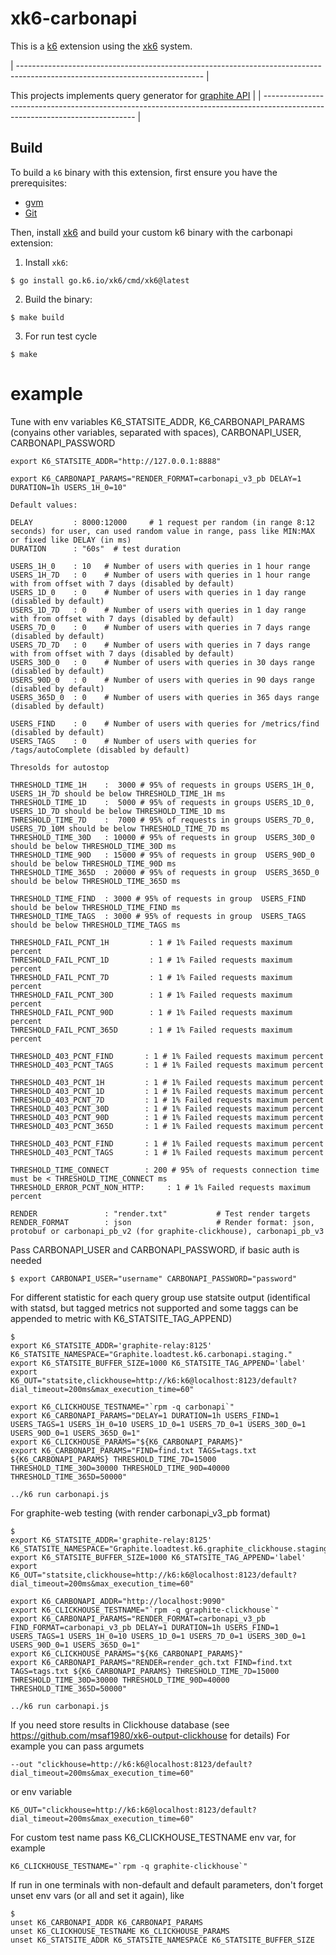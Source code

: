 # xk6-carbonapi

This is a [k6](https://go.k6.io/k6) extension using the [xk6](https://github.com/grafana/xk6) system.

| ---------------------------------------------------------------------------------------------------------------------------- |

This projects implements query generator for [graphite API](https://graphite-api.readthedocs.io/en/latest/api.html)
|
| ---------------------------------------------------------------------------------------------------------------------------- |

## Build

To build a `k6` binary with this extension, first ensure you have the prerequisites:

- [gvm](https://github.com/moovweb/gvm)
- [Git](https://git-scm.com/)

Then, install [xk6](https://github.com/grafana/xk6) and build your custom k6 binary with the carbonapi extension:

1. Install `xk6`:
  ```shell
  $ go install go.k6.io/xk6/cmd/xk6@latest
  ```

2. Build the binary:
  ```shell
  $ make build
  ```

3. For run test cycle
  ```shell
  $ make
  ```

# example

Tune with env variables K6_STATSITE_ADDR, K6_CARBONAPI_PARAMS (conyains other variables, separated with spaces), CARBONAPI_USER,  CARBONAPI_PASSWORD
```
export K6_STATSITE_ADDR="http://127.0.0.1:8888"

export K6_CARBONAPI_PARAMS="RENDER_FORMAT=carbonapi_v3_pb DELAY=1 DURATION=1h USERS_1H_0=10"

Default values:

DELAY         : 8000:12000     # 1 request per random (in range 8:12 seconds) for user, can used random value in range, pass like MIN:MAX or fixed like DELAY (in ms)
DURATION      : "60s"  # test duration

USERS_1H_0    : 10   # Number of users with queries in 1 hour range
USERS_1H_7D   : 0    # Number of users with queries in 1 hour range with from offset with 7 days (disabled by default)
USERS_1D_0    : 0    # Number of users with queries in 1 day range (disabled by default)
USERS_1D_7D   : 0    # Number of users with queries in 1 day range with from offset with 7 days (disabled by default)
USERS_7D_0    : 0    # Number of users with queries in 7 days range (disabled by default)
USERS_7D_7D   : 0    # Number of users with queries in 7 days range with from offset with 7 days (disabled by default)
USERS_30D_0   : 0    # Number of users with queries in 30 days range (disabled by default)
USERS_90D_0   : 0    # Number of users with queries in 90 days range (disabled by default)
USERS_365D_0  : 0    # Number of users with queries in 365 days range (disabled by default)

USERS_FIND    : 0    # Number of users with queries for /metrics/find (disabled by default)
USERS_TAGS    : 0    # Number of users with queries for /tags/autoComplete (disabled by default)

Thresolds for autostop

THRESHOLD_TIME_1H    :  3000 # 95% of requests in groups USERS_1H_0, USERS_1H_7D should be below THRESHOLD_TIME_1H ms
THRESHOLD_TIME_1D    :  5000 # 95% of requests in groups USERS_1D_0, USERS_1D_7D should be below THRESHOLD_TIME_1D ms
THRESHOLD_TIME_7D    :  7000 # 95% of requests in groups USERS_7D_0, USERS_7D_10M should be below THRESHOLD_TIME_7D ms
THRESHOLD_TIME_30D   : 10000 # 95% of requests in group  USERS_30D_0 should be below THRESHOLD_TIME_30D ms
THRESHOLD_TIME_90D   : 15000 # 95% of requests in group  USERS_90D_0 should be below THRESHOLD_TIME_90D ms
THRESHOLD_TIME_365D  : 20000 # 95% of requests in group  USERS_365D_0 should be below THRESHOLD_TIME_365D ms

THRESHOLD_TIME_FIND  : 3000 # 95% of requests in group  USERS_FIND should be below THRESHOLD_TIME_FIND ms
THRESHOLD_TIME_TAGS  : 3000 # 95% of requests in group  USERS_TAGS should be below THRESHOLD_TIME_TAGS ms

THRESHOLD_FAIL_PCNT_1H         : 1 # 1% Failed requests maximum percent
THRESHOLD_FAIL_PCNT_1D         : 1 # 1% Failed requests maximum percent
THRESHOLD_FAIL_PCNT_7D         : 1 # 1% Failed requests maximum percent
THRESHOLD_FAIL_PCNT_30D        : 1 # 1% Failed requests maximum percent
THRESHOLD_FAIL_PCNT_90D        : 1 # 1% Failed requests maximum percent
THRESHOLD_FAIL_PCNT_365D       : 1 # 1% Failed requests maximum percent

THRESHOLD_403_PCNT_FIND       : 1 # 1% Failed requests maximum percent
THRESHOLD_403_PCNT_TAGS       : 1 # 1% Failed requests maximum percent

THRESHOLD_403_PCNT_1H         : 1 # 1% Failed requests maximum percent
THRESHOLD_403_PCNT_1D         : 1 # 1% Failed requests maximum percent
THRESHOLD_403_PCNT_7D         : 1 # 1% Failed requests maximum percent
THRESHOLD_403_PCNT_30D        : 1 # 1% Failed requests maximum percent
THRESHOLD_403_PCNT_90D        : 1 # 1% Failed requests maximum percent
THRESHOLD_403_PCNT_365D       : 1 # 1% Failed requests maximum percent

THRESHOLD_403_PCNT_FIND       : 1 # 1% Failed requests maximum percent
THRESHOLD_403_PCNT_TAGS       : 1 # 1% Failed requests maximum percent

THRESHOLD_TIME_CONNECT        : 200 # 95% of requests connection time must be < THRESHOLD_TIME_CONNECT ms
THRESHOLD_ERROR_PCNT_NON_HTTP:     : 1 # 1% Failed requests maximum percent

RENDER               : "render.txt"           # Test render targets
RENDER_FORMAT        : json                   # Render format: json, protobuf or carbonapi_pb_v2 (for graphite-clickhouse), carbonapi_pb_v3
```

Pass CARBONAPI_USER and CARBONAPI_PASSWORD, if basic auth is needed
 ```shell
$ export CARBONAPI_USER="username" CARBONAPI_PASSWORD="password"
  ```

For different statistic for each query group use statsite output (identifical with statsd, but tagged metrics not supported and some taggs can be appended to metric with K6_STATSITE_TAG_APPEND)

```shell
$
export K6_STATSITE_ADDR='graphite-relay:8125' K6_STATSITE_NAMESPACE="Graphite.loadtest.k6.carbonapi.staging."
export K6_STATSITE_BUFFER_SIZE=1000 K6_STATSITE_TAG_APPEND='label'
export K6_OUT="statsite,clickhouse=http://k6:k6@localhost:8123/default?dial_timeout=200ms&max_execution_time=60"

export K6_CLICKHOUSE_TESTNAME="`rpm -q carbonapi`"
export K6_CARBONAPI_PARAMS="DELAY=1 DURATION=1h USERS_FIND=1 USERS_TAGS=1 USERS_1H_0=10 USERS_1D_0=1 USERS_7D_0=1 USERS_30D_0=1 USERS_90D_0=1 USERS_365D_0=1"
export K6_CLICKHOUSE_PARAMS="${K6_CARBONAPI_PARAMS}"
export K6_CARBONAPI_PARAMS="FIND=find.txt TAGS=tags.txt ${K6_CARBONAPI_PARAMS} THRESHOLD_TIME_7D=15000 THRESHOLD_TIME_30D=30000 THRESHOLD_TIME_90D=40000 THRESHOLD_TIME_365D=50000"

../k6 run carbonapi.js
```

For graphite-web testing (with render carbonapi_v3_pb format)

```shell
$
export K6_STATSITE_ADDR='graphite-relay:8125' K6_STATSITE_NAMESPACE="Graphite.loadtest.k6.graphite_clickhouse.staging."
export K6_STATSITE_BUFFER_SIZE=1000 K6_STATSITE_TAG_APPEND='label'
export K6_OUT="statsite,clickhouse=http://k6:k6@localhost:8123/default?dial_timeout=200ms&max_execution_time=60"

export K6_CARBONAPI_ADDR="http://localhost:9090"
export K6_CLICKHOUSE_TESTNAME="`rpm -q graphite-clickhouse`"
export K6_CARBONAPI_PARAMS="RENDER_FORMAT=carbonapi_v3_pb FIND_FORMAT=carbonapi_v3_pb DELAY=1 DURATION=1h USERS_FIND=1 USERS_TAGS=1 USERS_1H_0=10 USERS_1D_0=1 USERS_7D_0=1 USERS_30D_0=1 USERS_90D_0=1 USERS_365D_0=1"
export K6_CLICKHOUSE_PARAMS="${K6_CARBONAPI_PARAMS}"
export K6_CARBONAPI_PARAMS="RENDER=render_gch.txt FIND=find.txt TAGS=tags.txt ${K6_CARBONAPI_PARAMS} THRESHOLD_TIME_7D=15000 THRESHOLD_TIME_30D=30000 THRESHOLD_TIME_90D=40000 THRESHOLD_TIME_365D=50000"

../k6 run carbonapi.js
```


If you need store results in Clickhouse database (see https://github.com/msaf1980/xk6-output-clickhouse for details)
For example you can pass argumets 
```
--out "clickhouse=http://k6:k6@localhost:8123/default?dial_timeout=200ms&max_execution_time=60"
```
or env variable
```
K6_OUT="clickhouse=http://k6:k6@localhost:8123/default?dial_timeout=200ms&max_execution_time=60" 
```

For custom test name pass K6_CLICKHOUSE_TESTNAME env var, for example
```
K6_CLICKHOUSE_TESTNAME="`rpm -q graphite-clickhouse`"
```

If run in one terminals with  non-default and default  parameters, don't forget unset env vars (or all and set it again), like

```shell
$
unset K6_CARBONAPI_ADDR K6_CARBONAPI_PARAMS
unset K6_CLICKHOUSE_TESTNAME K6_CLICKHOUSE_PARAMS
unset K6_STATSITE_ADDR K6_STATSITE_NAMESPACE K6_STATSITE_BUFFER_SIZE
```
